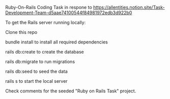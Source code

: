 Ruby-On-Rails Coding Task in respone to https://allentities.notion.site/Task-Development-Team-d5aae74100544f84981972edb3d922b0

To get the Rails server running locally:

Clone this repo

bundle install to install all required dependencies

rails db:create to create the database

rails db:migrate to run migrations

rails db:seed to seed the data

rails s to start the local server

Check comments for the seeded "Ruby on Rails Task" project.
